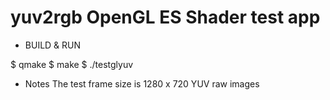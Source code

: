 # yuv2rgb OpenGL ES Shader test app

- BUILD & RUN

$ qmake
$ make
$ ./testglyuv

- Notes
The test frame size is 1280 x 720 YUV raw images